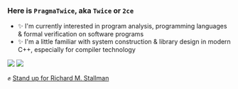 ### Here is `PragmaTwice`, aka `Twice` or `2ce`

- ✨ I'm currently interested in program analysis, programming languages & formal verification on software programs
- ✨ I'm a little familiar with system construction & library design in modern C++, especially for compiler technology

<!--
**PragmaTwice/PragmaTwice** is a ✨ _special_ ✨ repository because its `README.md` (this file) appears on your GitHub profile.

Here are some ideas to get you started:

- 🔭 I’m currently working on ...
- 🌱 I’m currently learning ...
- 👯 I’m looking to collaborate on ...
- 🤔 I’m looking for help with ...
- 💬 Ask me about ...
- 📫 How to reach me: ...
- 😄 Pronouns: ...
- ⚡ Fun fact: ...
-->

![](https://github-readme-stats.vercel.app/api?username=PragmaTwice&show_icons=true&count_private=true&include_all_commits=true)
![](https://github-readme-stats.vercel.app/api/top-langs/?username=PragmaTwice&hide=html,css,qml&layout=compact&langs_count=9)

✊ [Stand up for Richard M. Stallman](https://rms-support-letter.github.io/)
